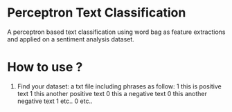 # Perceptron Text Classification
A perceptron based text classification using word bag as feature extractions and applied on a sentiment analysis dataset.

# How to use ?
1. Find your dataset: a txt file including phrases as follow:
1 this is positive text
1 this another positive text
0 this a negative text
0 this another negative text
1 etc..
0 etc..
